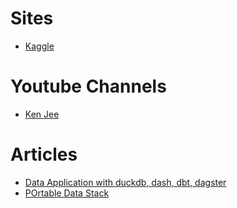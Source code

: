 # Sites
  * [Kaggle](https://www.kaggle.com/datasets)
  
# Youtube Channels
  * [Ken Jee](https://www.youtube.com/channel/UCiT9RITQ9PW6BhXK0y2jaeg)

# Articles
  * [Data Application with duckdb, dash, dbt, dagster](https://franloza.medium.com/building-a-data-application-with-duckdb-43823070730)
  * [POrtable Data Stack](https://medium.com/data-engineers-notes/a-portable-data-stack-with-dagster-docker-duckdb-dbt-and-superset-f5ce42c1012)
